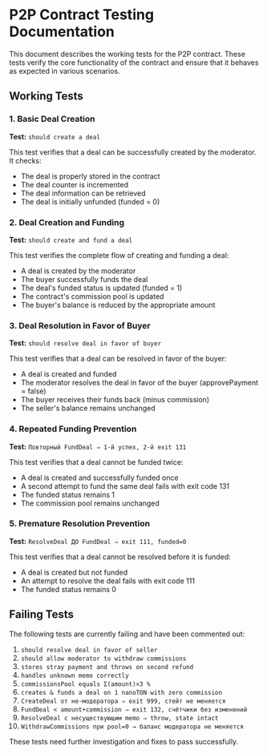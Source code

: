 # P2P Contract Testing Documentation

This document describes the working tests for the P2P contract. These tests verify the core functionality of the contract and ensure that it behaves as expected in various scenarios.

## Working Tests

### 1. Basic Deal Creation
**Test:** `should create a deal`

This test verifies that a deal can be successfully created by the moderator. It checks:
- The deal is properly stored in the contract
- The deal counter is incremented
- The deal information can be retrieved
- The deal is initially unfunded (funded = 0)

### 2. Deal Creation and Funding
**Test:** `should create and fund a deal`

This test verifies the complete flow of creating and funding a deal:
- A deal is created by the moderator
- The buyer successfully funds the deal
- The deal's funded status is updated (funded = 1)
- The contract's commission pool is updated
- The buyer's balance is reduced by the appropriate amount

### 3. Deal Resolution in Favor of Buyer
**Test:** `should resolve deal in favor of buyer`

This test verifies that a deal can be resolved in favor of the buyer:
- A deal is created and funded
- The moderator resolves the deal in favor of the buyer (approvePayment = false)
- The buyer receives their funds back (minus commission)
- The seller's balance remains unchanged

### 4. Repeated Funding Prevention
**Test:** `Повторный FundDeal ⇒ 1-й успех, 2-й exit 131`

This test verifies that a deal cannot be funded twice:
- A deal is created and successfully funded once
- A second attempt to fund the same deal fails with exit code 131
- The funded status remains 1
- The commission pool remains unchanged

### 5. Premature Resolution Prevention
**Test:** `ResolveDeal ДО FundDeal ⇒ exit 111, funded=0`

This test verifies that a deal cannot be resolved before it is funded:
- A deal is created but not funded
- An attempt to resolve the deal fails with exit code 111
- The funded status remains 0

## Failing Tests

The following tests are currently failing and have been commented out:

1. `should resolve deal in favor of seller`
2. `should allow moderator to withdraw commissions`
3. `stores stray payment and throws on second refund`
4. `handles unknown memo correctly`
5. `commissionsPool equals Σ(amount)×3 %`
6. `creates & funds a deal on 1 nanoTON with zero commission`
7. `CreateDeal от не-модератора ⇒ exit 999, стейт не меняется`
8. `FundDeal < amount+commission ⇒ exit 132, счётчики без изменений`
9. `ResolveDeal с несуществующим memo ⇒ throw, state intact`
10. `WithdrawCommissions при pool=0 → баланс модератора не меняется`

These tests need further investigation and fixes to pass successfully.
